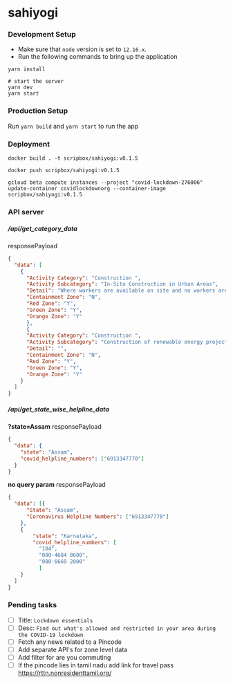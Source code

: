 # sahiyogi

### Development Setup
- Make sure that `node` version is set to `12.16.x`.
- Run the following commands to bring up the application
```shell
yarn install

# start the server
yarn dev
yarn start
```

### Production Setup
Run `yarn build` and `yarn start` to run the app

### Deployment
```
docker build . -t scripbox/sahiyogi:v0.1.5

docker push scripbox/sahiyogi:v0.1.5

gcloud beta compute instances --project "covid-lockdown-276006" update-container covidlockdownorg --container-image scripbox/sahiyogi:v0.1.5
```

### API server
##### /api/get_category_data
responsePayload
```json
{
  "data": [
    {
      "Activity Category": "Construction ",
      "Activity Subcategory": "In-Situ Construction in Urban Areas",
      "Detail": "Where workers are available on site and no workers are required to be brought in from outside",
      "Containment Zone": "N",
      "Red Zone": "Y",
      "Green Zone": "Y",
      "Orange Zone": "Y"
      },
      {
      "Activity Category": "Construction ",
      "Activity Subcategory": "Construction of renewable energy projects in Urban Areas",
      "Detail": "",
      "Containment Zone": "N",
      "Red Zone": "Y",
      "Green Zone": "Y",
      "Orange Zone": "Y"
    }
  ]
}
```

##### /api/get_state_wise_helpline_data
**?state=Assam**
responsePayload
```json
{
  "data": {
    "state": "Assam",
    "covid_helpline_numbers": ["6913347770"]
  }
}
```

**no query param**
responsePayload
```json
{
  "data": [{
      "State": "Assam",
      "Coronavirus Helpline Numbers": ["6913347770"]
    },
    {
        "state": "Karnataka",
        "covid_helpline_numbers": [
          "104",
          "080-4684 8600",
          "080-6669 2000"
          ]
    }
  ]
}
```

### Pending tasks
- [ ] Title: `Lockdown essentials`
- [ ] Desc: `Find out what's allowed and restricted in your area during the COVID-19 lockdown`
- [ ] Fetch any news related to a Pincode
- [ ] Add separate API's for zone level data
- [ ] Add filter for are you commuting
- [ ] If the pincode lies in tamil nadu add link for travel pass https://rttn.nonresidenttamil.org/
